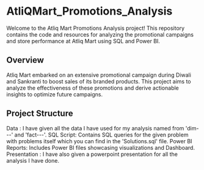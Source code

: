 # AtliQMart_Promotions_Analysis

Welcome to the Atliq Mart Promotions Analysis project! This repository contains the code and resources for analyzing the promotional campaigns and store performance at Atliq Mart using SQL and Power BI.

## Overview

Atliq Mart embarked on an extensive promotional campaign during Diwali and Sankranti to boost sales of its branded products. This project aims to analyze the effectiveness of these promotions and derive actionable insights to optimize future campaigns.

## Project Structure

Data : I have given all the data I have used for my analysis named from 'dim---' and 'fact---'.
SQL Script: Contains SQL queries for the given problem with problems itself which you can find in the 'Solutions.sql' file.
Power BI Reports:  Includes Power BI files showcasing visualizations and Dashboard.
Presentation : I have also given a powerpoint presentation for all the analysis I have done.

